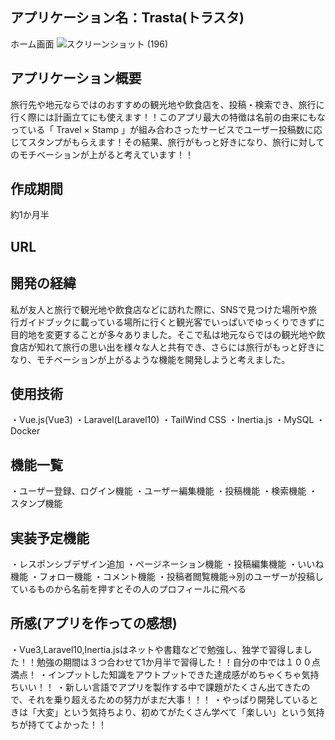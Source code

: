 ## アプリケーション名：Trasta(トラスタ)
ホーム画面
![スクリーンショット (196)](https://github.com/kajitowa0301/Trasta/assets/116527855/3bd175ef-5140-4052-876e-48bd1d189b1e)
## アプリケーション概要
旅行先や地元ならではのおすすめの観光地や飲食店を、投稿・検索でき、旅行に行く際には計画立てにも使えます！！このアプリ最大の特徴は名前の由来にもなっている「 Travel × Stamp 」が組み合わさったサービスでユーザー投稿数に応じてスタンプがもらえます！その結果、旅行がもっと好きになり、旅行に対してのモチベーションが上がると考えています！！
## 作成期間
約1か月半
## URL

## 開発の経緯
私が友人と旅行で観光地や飲食店などに訪れた際に、SNSで見つけた場所や旅行ガイドブックに載っている場所に行くと観光客でいっぱいでゆっくりできずに目的地を変更することが多々ありました。そこで私は地元ならではの観光地や飲食店が知れて旅行の思い出を様々な人と共有でき、さらには旅行がもっと好きになり、モチベーションが上がるような機能を開発しようと考えました。
## 使用技術
・Vue.js(Vue3)
・Laravel(Laravel10)
・TailWind CSS
・Inertia.js
・MySQL
・Docker
## 機能一覧
・ユーザー登録、ログイン機能
・ユーザー編集機能
・投稿機能
・検索機能
・スタンプ機能
## 実装予定機能
・レスポンシブデザイン追加
・ページネーション機能
・投稿編集機能
・いいね機能
・フォロー機能
・コメント機能
・投稿者閲覧機能→別のユーザーが投稿しているものから名前を押すとその人のプロフィールに飛べる
## 所感(アプリを作っての感想)
・Vue3,Laravel10,Inertia.jsはネットや書籍などで勉強し、独学で習得しました！！勉強の期間は３つ合わせて1か月半で習得した！！自分の中では１００点満点！
・インプットした知識をアウトプットできた達成感がめちゃくちゃ気持ちいい！！
・新しい言語でアプリを製作する中で課題がたくさん出てきたので、それを乗り超えるための努力がまだ大事！！！
・やっぱり開発しているときは「大変」という気持ちより、初めてがたくさん学べて「楽しい」という気持ちが持ててよかった！！
